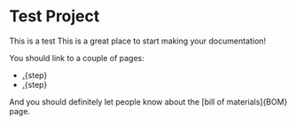 # Test Project
This is a test
This is a great place to start making your documentation!

You should link to a couple of pages:

* [.](testpage1.md){step}
* [.](testpage2.md){step}

And you should definitely let people know about the [bill of materials]{BOM} page.